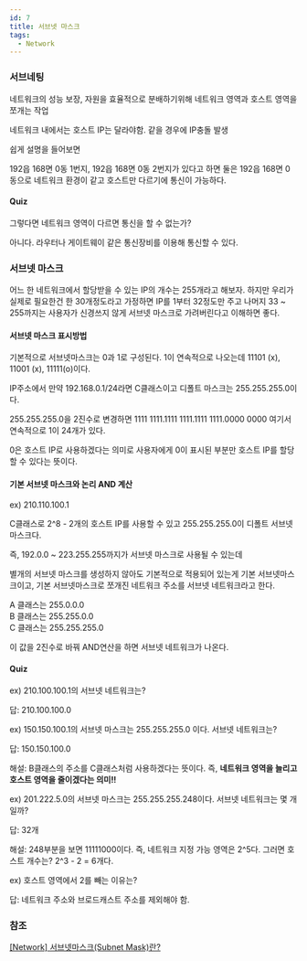 ```yaml
---
id: 7
title: 서브넷 마스크
tags:
  - Network
---
```


### 서브네팅

네트워크의 성능 보장, 자원을 효율적으로 분배하기위해 네트워크 영역과 호스트 영역을 쪼개는 작업

네트워크 내에서는 호스트 IP는 달라야함. 같을 경우에 IP충돌 발생

쉽게 설명을 들어보면 

192읍 168면 0동 1번지, 192읍 168면 0동 2번지가 있다고 하면 둘은 192읍 168면 0동으로 네트워크 환경이 같고 호스트만 다르기에 통신이 가능하다.

#### Quiz

그렇다면 네트워크 영역이 다르면 통신을 할 수 없는가?

아니다. 라우터나 게이트웨이 같은 통신장비를 이용해 통신할 수 있다.

### 서브넷 마스크

어느 한 네트워크에서 할당받을 수 있는 IP의 개수는 255개라고 해보자. 하지만 우리가 실제로 필요한건 한 30개정도라고 가정하면 IP를 1부터 32정도만 주고 나머지 33 ~ 255까지는 사용자가 신경쓰지 않게 서브넷 마스크로 가려버린다고 이해하면 좋다.

#### 서브넷 마스크 표시방법

기본적으로 서브넷마스크는 0과 1로 구성된다. 1이 연속적으로 나오는데 11101 (x), 11001 (x), 11111(o)이다.

IP주소에서 만약 192.168.0.1/24라면 C클래스이고 디폴트 마스크는 255.255.255.0이다.

255.255.255.0을 2진수로 변경하면 1111 1111.1111 1111.1111 1111.0000 0000 여기서 연속적으로 1이 24개가 있다.

0은 호스트 IP로 사용하겠다는 의미로 사용자에게 0이 표시된 부분만 호스트 IP를 할당할 수 있다는 뜻이다.

#### 기본 서브넷 마스크와 논리 AND 계산

ex) 210.110.100.1

C클래스로 2^8 - 2개의 호스트 IP를 사용할 수 있고 255.255.255.0이 디폴트 서브넷 마스크다.

즉, 192.0.0 ~ 223.255.255까지가 서브넷 마스크로 사용될 수 있는데

<p style={{ color: "red"}}>별개의 서브넷 마스크를 생성하지 않아도 기본적으로 적용되어 있는게 기본 서브넷마스크이고, 기본 서브넷마스크로 쪼개진 네트워크 주소를 서브넷 네트워크라고 한다.</p>

A 클래스는 255.0.0.0 <br/>
B 클래스는 255.255.0.0 <br/>
C 클래스는 255.255.255.0 <br/>

이 값을 2진수로 바꿔 AND연산을 하면 서브넷 네트워크가 나온다.

#### Quiz

ex) 210.100.100.1의 서브넷 네트워크는?

답: 210.100.100.0

ex) 150.150.100.1의 서브넷 마스크는 255.255.255.0 이다. 서브넷 네트워크는?

답: 150.150.100.0

해설: B클래스의 주소를 C클래스처럼 사용하겠다는 뜻이다. 즉, **네트워크 영역을 늘리고 호스트 영역을 줄이겠다는 의미!!**

ex) 201.222.5.0의 서브넷 마스크는 255.255.255.248이다. 서브넷 네트워크는 몇 개일까?

답: 32개

해설: 248부분을 보면 11111000이다. 즉, 네트워크 지정 가능 영역은 2^5다. 그러면 호스트 개수는? 2^3 - 2 = 6개다.

ex) 호스트 영역에서 2를 빼는 이유는?

답: 네트워크 주소와 브로드캐스트 주소를 제외해야 함.

### 참조

[[Network] 서브넷마스크(Subnet Mask)란?](https://limkydev.tistory.com/166)